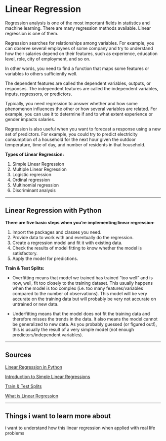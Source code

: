 # Linear Regression 

Regression analysis is one of the most important fields in statistics and machine learning. There are many regression methods available. Linear regression is one of them.

Regression searches for relationships among variables. For example, you can observe several employees of some company and try to understand how their salaries depend on their features, such as experience, education level, role, city of employment, and so on.

In other words, you need to find a function that maps some features or variables to others sufficiently well.

The dependent features are called the dependent variables, outputs, or responses. The independent features are called the independent variables, inputs, regressors, or predictors.

Typically, you need regression to answer whether and how some phenomenon influences the other or how several variables are related. For example, you can use it to determine if and to what extent experience or gender impacts salaries.

Regression is also useful when you want to forecast a response using a new set of predictors. For example, you could try to predict electricity consumption of a household for the next hour given the outdoor temperature, time of day, and number of residents in that household.


**Types of Linear Regression:**

   1. Simple Linear Regression
   2. Multiple Linear Regression
   3. Logistic regression
   4. Ordinal regression
   5. Multinomial regression
   6. Discriminant analysis


***

## Linear Regression with Python 


**There are five basic steps when you’re implementing linear regression:**

1. Import the packages and classes you need.
2. Provide data to work with and eventually do the regression.
3. Create a regression model and fit it with existing data.
4. Check the results of model fitting to know whether the model is satisfactory.
5. Apply the model for predictions.


**Train & Test Splits:**

* Overfitting means that model we trained has trained “too well” and is now, well, fit too closely to the training dataset. This usually happens when the model is too complex (i.e. too many features/variables compared to the number of observations). This model will be very accurate on the training data but will probably be very not accurate on untrained or new data.

* Underfitting means that the model does not fit the training data and therefore misses the trends in the data. It also means the model cannot be generalized to new data. As you probably guessed (or figured out!), this is usually the result of a very simple model (not enough predictors/independent variables).



***

## Sources 

[Linear Regression in Python](https://realpython.com/linear-regression-in-python/)

[Introduction to Simple Linear Regressions](https://www.youtube.com/watch?v=KsVBBJRb9TE)

[Train & Test Splits](https://towardsdatascience.com/train-test-split-and-cross-validation-in-python-80b61beca4b6?gi=81e58c04d691)

[What is Linear Regression](https://www.statisticssolutions.com/free-resources/directory-of-statistical-analyses/what-is-linear-regression/)



***

## Things i want to learn more about

i want to understand how this linear regression when applied with real life problems
